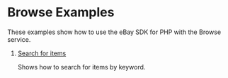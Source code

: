 # Browse Examples

These examples show how to use the eBay SDK for PHP with the Browse service.

1. [Search for items](https://github.com/davidtsadler/ebay-sdk-examples/blob/master/browse/01-search-for-items.php)

   Shows how to search for items by keyword.
